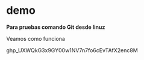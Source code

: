 # demo

**Para pruebas comando Git desde linuz**

Veamos como funciona

 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
